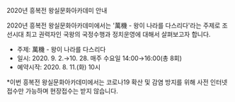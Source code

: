 2020년 흥복전 왕실문화아카데미 안내

2020년 흥복전 왕실문화아카데미에서는 '萬機 - 왕이 나라를 다스리다'라는 주제로 조선시대 최고 권력자인 국왕의 국정수행과 정치운영에 대해서 살펴보고자 합니다.

- 주제: 萬機 - 왕이 나라를 다스리다
- 일시: 2020. 9. 2.→10. 28. 매주 수요일 14:00→16:00(총 8회)
- 예약시작: 2020. 8. 11.(화) 10시

*이번 흥복전 왕실문화아카데미에서는 코로나19 확산 및 감염 방지를 위해 사전 인터넷 접수만 가능하며 현장접수는 받지 않습니다.